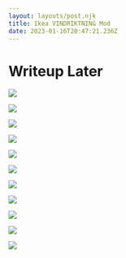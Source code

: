 ```yaml
---
layout: layouts/post.njk
title: Ikea VINDRIKTNING Mod
date: 2023-01-16T20:47:21.236Z
---
```

# W﻿riteup Later

![](/images/photo_7_2023-01-16_20-44-04.jpg)

![](/images/photo_1_2023-01-16_20-44-04.jpg)

![](/images/photo_6_2023-01-16_20-44-04.jpg)

![](/images/photo_9_2023-01-16_20-44-04.jpg)

![](/images/photo_5_2023-01-16_20-44-04.jpg)

![](/images/photo_8_2023-01-16_20-44-04.jpg)

![](/images/photo_4_2023-01-16_20-44-04.jpg)

![](/images/photo_3_2023-01-16_20-44-04.jpg)

![](/images/photo_2_2023-01-16_20-44-04.jpg)

![](/images/chrome_50wylx91mj.png)

![](/images/chrome_ckgort8sa3.png)